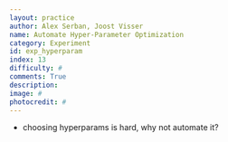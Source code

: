 ```yaml
---
layout: practice
author: Alex Serban, Joost Visser
name: Automate Hyper-Parameter Optimization
category: Experiment
id: exp_hyperparam
index: 13
difficulty: #
comments: True
description:
image: #
photocredit: #
---
```



- choosing hyperparams is hard, why not automate it?